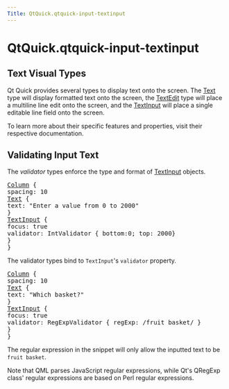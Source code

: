 ```yaml
---
Title: QtQuick.qtquick-input-textinput
---
```


# QtQuick.qtquick-input-textinput

<span class="subtitle"></span>
<!-- $$$qtquick-input-textinput.html-description -->
<h2 id="text-visual-types">Text Visual Types</h2>
<p>Qt Quick provides several types to display text onto the screen. The <a href="QtQuick.qtquick-releasenotes.md#text">Text</a> type will display formatted text onto the screen, the <a href="QtQuick.TextEdit.md">TextEdit</a> type will place a multiline line edit onto the screen, and the <a href="QtQuick.TextInput.md">TextInput</a> will place a single editable line field onto the screen.</p>
<p>To learn more about their specific features and properties, visit their respective documentation.</p>
<h2 id="validating-input-text">Validating Input Text</h2>
<p>The <i>validator</i> types enforce the type and format of <a href="QtQuick.TextInput.md">TextInput</a> objects.</p>
<pre class="qml"><span class="type"><a href="QtQuick.Column.md">Column</a></span> {
<span class="name">spacing</span>: <span class="number">10</span>
<span class="type"><a href="QtQuick.Text.md">Text</a></span> {
<span class="name">text</span>: <span class="string">&quot;Enter a value from 0 to 2000&quot;</span>
}
<span class="type"><a href="QtQuick.TextInput.md">TextInput</a></span> {
<span class="name">focus</span>: <span class="number">true</span>
<span class="name">validator</span>: <span class="name">IntValidator</span> { <span class="name">bottom</span>:<span class="number">0</span>; <span class="name">top</span>: <span class="number">2000</span>}
}
}</pre>
<p>The validator types bind to <code>TextInput</code>'s <code>validator</code> property.</p>
<pre class="qml"><span class="type"><a href="QtQuick.Column.md">Column</a></span> {
<span class="name">spacing</span>: <span class="number">10</span>
<span class="type"><a href="QtQuick.Text.md">Text</a></span> {
<span class="name">text</span>: <span class="string">&quot;Which basket?&quot;</span>
}
<span class="type"><a href="QtQuick.TextInput.md">TextInput</a></span> {
<span class="name">focus</span>: <span class="number">true</span>
<span class="name">validator</span>: <span class="name">RegExpValidator</span> { <span class="name">regExp</span>: /fruit basket/ }
}
}</pre>
<p>The regular expression in the snippet will only allow the inputted text to be <code>fruit basket</code>.</p>
<p>Note that QML parses JavaScript regular expressions, while Qt's QRegExp class' regular expressions are based on Perl regular expressions.</p>
<!-- @@@qtquick-input-textinput.html -->
